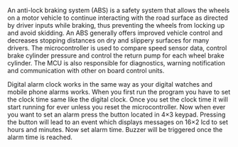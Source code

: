 An anti-lock braking system (ABS) is a safety system that allows the wheels on a motor vehicle to continue interacting with the road surface as directed by driver inputs while braking, thus preventing the wheels from locking up and avoid skidding.
An ABS generally offers improved vehicle control and decreases stopping distances on dry and slippery surfaces for many drivers.
The microcontroller is used to compare speed sensor data, control brake cylinder pressure and control the return pump for each wheel brake cylinder. 
The MCU is also responsible for diagnostics, warning notification and communication with other on board control units.

Digital alarm clock works in the same way as your digital watches and mobile phone alarms works.
When you first run the program you have to set the clock time same like the digital clock.
Once you set the clock time it will start running for ever unless you reset the microcontroller. 
Now when ever you want to set an alarm press the button located in 4×3 keypad. 
Pressing the button will lead to an event which displays messages on 16×2 lcd to set hours and minutes. 
Now set alarm time.
Buzzer will be triggered once the alarm time is reached.
